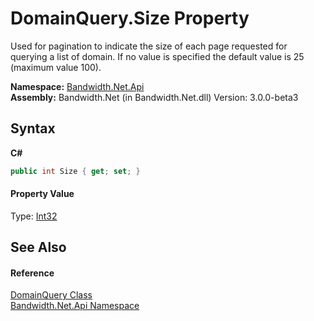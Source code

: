 ﻿# DomainQuery.Size Property 
 

Used for pagination to indicate the size of each page requested for querying a list of domain. If no value is specified the default value is 25 (maximum value 100).

**Namespace:**&nbsp;<a href ="N_Bandwidth_Net_Api.md">Bandwidth.Net.Api</a><br />**Assembly:**&nbsp;Bandwidth.Net (in Bandwidth.Net.dll) Version: 3.0.0-beta3

## Syntax

**C#**<br />
``` C#
public int Size { get; set; }
```


#### Property Value
Type: <a href="http://msdn2.microsoft.com/en-us/library/td2s409d" target="_blank">Int32</a>

## See Also


#### Reference
<a href ="T_Bandwidth_Net_Api_DomainQuery.md">DomainQuery Class</a><br /><a href ="N_Bandwidth_Net_Api.md">Bandwidth.Net.Api Namespace</a><br />